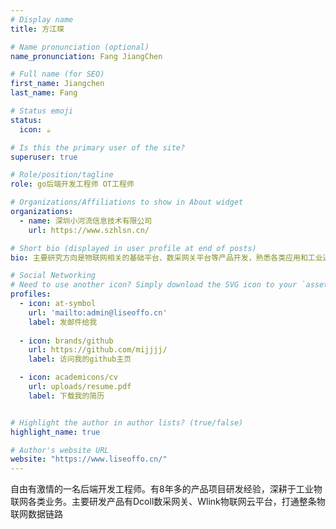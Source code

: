```yaml
---
# Display name
title: 方江琛

# Name pronunciation (optional)
name_pronunciation: Fang JiangChen

# Full name (for SEO)
first_name: Jiangchen
last_name: Fang

# Status emoji
status:
  icon: ☕️

# Is this the primary user of the site?
superuser: true

# Role/position/tagline
role: go后端开发工程师 OT工程师

# Organizations/Affiliations to show in About widget
organizations:
  - name: 深圳小河流信息技术有限公司
    url: https://www.szhlsn.cn/

# Short bio (displayed in user profile at end of posts)
bio: 主要研究方向是物联网相关的基础平台、数采网关平台等产品开发，熟悉各类应用和工业通讯协议

# Social Networking
# Need to use another icon? Simply download the SVG icon to your `assets/media/icons/` folder.
profiles:
  - icon: at-symbol
    url: 'mailto:admin@liseoffo.cn'
    label: 发邮件给我
    
  - icon: brands/github
    url: https://github.com/mijjjj/
    label: 访问我的github主页

  - icon: academicons/cv
    url: uploads/resume.pdf
    label: 下载我的简历


# Highlight the author in author lists? (true/false)
highlight_name: true

# Author's website URL
website: "https://www.liseoffo.cn/"
---
```


自由有激情的一名后端开发工程师。有8年多的产品项目研发经验，深耕于工业物联网各类业务。主要研发产品有Dcoll数采网关、Wlink物联网云平台，打通整条物联网数据链路
